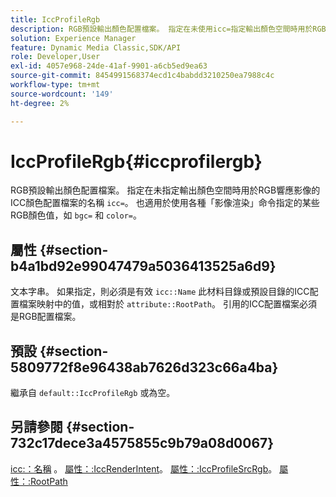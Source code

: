 ```yaml
---
title: IccProfileRgb
description: RGB預設輸出顏色配置檔案。 指定在未使用icc=指定輸出顏色空間時用於RGB響應影像的ICC顏色配置檔案的名稱。 也適用於使用各種「影像渲染」命令（如bgc=和color=）指定的某些RGB顏色值。
solution: Experience Manager
feature: Dynamic Media Classic,SDK/API
role: Developer,User
exl-id: 4057e968-24de-41af-9901-a6cb5ed9ea63
source-git-commit: 8454991568374ecd1c4babdd3210250ea7988c4c
workflow-type: tm+mt
source-wordcount: '149'
ht-degree: 2%

---
```


# IccProfileRgb{#iccprofilergb}

RGB預設輸出顏色配置檔案。 指定在未指定輸出顏色空間時用於RGB響應影像的ICC顏色配置檔案的名稱 `icc=`。 也適用於使用各種「影像渲染」命令指定的某些RGB顏色值，如 `bgc=` 和 `color=`。

## 屬性 {#section-b4a1bd92e99047479a5036413525a6d9}

文本字串。 如果指定，則必須是有效 `icc::Name` 此材料目錄或預設目錄的ICC配置檔案映射中的值，或相對於 `attribute::RootPath`。 引用的ICC配置檔案必須是RGB配置檔案。

## 預設 {#section-5809772f8e96438ab7626d323c66a4ba}

繼承自 `default::IccProfileRgb` 或為空。

## 另請參閱 {#section-732c17dece3a4575855c9b79a08d0067}

[icc:：名稱](../../../../../ir-api/material-cat/image-rendering-api-ref/c-ir-material-catalog/c-ir-icc-profile-map-reference/r-ir-name-icc.md#reference-7a293ede360e433782575f8f6a562ac2) 。 [屬性：:IccRenderIntent](../../../../../ir-api/material-cat/image-rendering-api-ref/c-ir-material-catalog/c-ir-attributes-reference/r-ir-iccrenderintent.md#reference-3b80b7a4c25545a593c5076f318b5c40)。 [屬性：:IccProfileSrcRgb](../../../../../ir-api/material-cat/image-rendering-api-ref/c-ir-material-catalog/c-ir-attributes-reference/r-ir-iccprofilesrcrgb.md#reference-2fb0f7cfc6e74813b82cd98ae165bd49)。 [屬性：:RootPath](../../../../../ir-api/material-cat/image-rendering-api-ref/c-ir-material-catalog/c-ir-attributes-reference/r-ir-rootpath.md#reference-a4d7c96b62e14fcbad1740c702f160f3)

